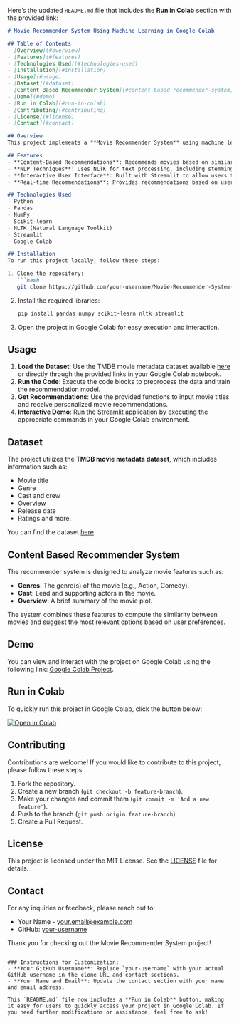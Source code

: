 Here’s the updated `README.md` file that includes the **Run in Colab** section with the provided link:

```markdown
# Movie Recommender System Using Machine Learning in Google Colab

## Table of Contents
- [Overview](#overview)
- [Features](#features)
- [Technologies Used](#technologies-used)
- [Installation](#installation)
- [Usage](#usage)
- [Dataset](#dataset)
- [Content Based Recommender System](#content-based-recommender-system)
- [Demo](#demo)
- [Run in Colab](#run-in-colab)
- [Contributing](#contributing)
- [License](#license)
- [Contact](#contact)

## Overview
This project implements a **Movie Recommender System** using machine learning techniques in Google Colab. The system leverages the TMDB movie metadata dataset to provide personalized movie recommendations based on content similarity. The recommender utilizes Natural Language Processing (NLP) techniques to analyze movie descriptions, genres, and cast details.

## Features
- **Content-Based Recommendations**: Recommends movies based on similarities in attributes such as genres, cast, and plot summaries.
- **NLP Techniques**: Uses NLTK for text processing, including stemming and removing stopwords.
- **Interactive User Interface**: Built with Streamlit to allow users to easily input their preferences and receive recommendations.
- **Real-time Recommendations**: Provides recommendations based on user input in an interactive format.

## Technologies Used
- Python
- Pandas
- NumPy
- Scikit-learn
- NLTK (Natural Language Toolkit)
- Streamlit
- Google Colab

## Installation
To run this project locally, follow these steps:

1. Clone the repository:
   ```bash
   git clone https://github.com/your-username/Movie-Recommender-System-Using-Machine-Learning-In-Google-Colab.git
   ```

2. Install the required libraries:
   ```bash
   pip install pandas numpy scikit-learn nltk streamlit
   ```

3. Open the project in Google Colab for easy execution and interaction.

## Usage
1. **Load the Dataset**: Use the TMDB movie metadata dataset available [here](https://www.kaggle.com/datasets/tmdb/tmdb-movie-metadata) or directly through the provided links in your Google Colab notebook.
2. **Run the Code**: Execute the code blocks to preprocess the data and train the recommendation model.
3. **Get Recommendations**: Use the provided functions to input movie titles and receive personalized movie recommendations.
4. **Interactive Demo**: Run the Streamlit application by executing the appropriate commands in your Google Colab environment.

## Dataset
The project utilizes the **TMDB movie metadata dataset**, which includes information such as:
- Movie title
- Genre
- Cast and crew
- Overview
- Release date
- Ratings and more.

You can find the dataset [here](https://www.kaggle.com/datasets/tmdb/tmdb-movie-metadata).

## Content Based Recommender System
The recommender system is designed to analyze movie features such as:
- **Genres**: The genre(s) of the movie (e.g., Action, Comedy).
- **Cast**: Lead and supporting actors in the movie.
- **Overview**: A brief summary of the movie plot.

The system combines these features to compute the similarity between movies and suggest the most relevant options based on user preferences.

## Demo
You can view and interact with the project on Google Colab using the following link: [Google Colab Project](https://colab.research.google.com/drive/1_nY6V8l8frxPIyjGraht5EkPAQK_YdKh?usp=sharing).

## Run in Colab
To quickly run this project in Google Colab, click the button below:

[![Open in Colab](https://colab.research.google.com/assets/colab-badge.svg)](https://colab.research.google.com/drive/1_nY6V8l8frxPIyjGraht5EkPAQK_YdKh?usp=sharing)

## Contributing
Contributions are welcome! If you would like to contribute to this project, please follow these steps:
1. Fork the repository.
2. Create a new branch (`git checkout -b feature-branch`).
3. Make your changes and commit them (`git commit -m 'Add a new feature'`).
4. Push to the branch (`git push origin feature-branch`).
5. Create a Pull Request.

## License
This project is licensed under the MIT License. See the [LICENSE](LICENSE) file for details.

## Contact
For any inquiries or feedback, please reach out to:
- Your Name - your.email@example.com
- GitHub: [your-username](https://github.com/your-username)

Thank you for checking out the Movie Recommender System project!
```

### Instructions for Customization:
- **Your GitHub Username**: Replace `your-username` with your actual GitHub username in the clone URL and contact sections.
- **Your Name and Email**: Update the contact section with your name and email address.

This `README.md` file now includes a **Run in Colab** button, making it easy for users to quickly access your project in Google Colab. If you need further modifications or assistance, feel free to ask!
